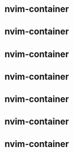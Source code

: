 # nvim-container
# nvim-container
# nvim-container
# nvim-container
# nvim-container
# nvim-container
# nvim-container
